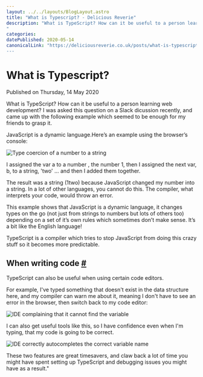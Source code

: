 ```yaml
---
layout: ../../layouts/BlogLayout.astro
title: "What is Typescript? - Delicious Reverie"
description: "What is TypeScript? How can it be useful to a person learning web development? I was asked this question on a Slack dicussion recently, and came up with the following example which seemed to be enough for my friends to grasp it.
"
categories:
datePublished: 2020-05-14
canonicalLink: "https://deliciousreverie.co.uk/posts/what-is-typescript/
---
```

# What is Typescript?

Published on Thursday, 14 May 2020

What is TypeScript? How can it be useful to a person learning web development? I was asked this question on a Slack dicussion recently, and came up with the following example which seemed to be enough for my friends to grasp it.

JavaScript is a dynamic language.Here’s an example using the browser’s console:

![Type coercion of a number to a string](https://d13mv7x44wu31f.cloudfront.net/files/8larbfx7w-type-coercion.png)

I assigned the var a to a number , the number 1, then I assigned the next var, b, to a string, 'two' ... and then I added them together.

The result was a string (1two) because JavaScript changed my number into a string. In a lot of other languages, you cannot do this. The compiler, what interprets your code, would throw an error.

This example shows that JavaScript is a dynamic language, it changes types on the go (not just from strings to numbers but lots of others too) depending on a set of it’s own rules which sometimes don’t make sense. It’s a bit like the English language!

TypeScript is a compiler which tries to stop JavaScript from doing this crazy stuff so it becomes more predictable.

## When writing code [#](https://deliciousreverie.co.uk/posts/what-is-typescript/#when-writing-code)

TypeScript can also be useful when using certain code editors.

For example, I've typed something that doesn't exist in the data structure here, and my compiler can warn me about it, meaning I don't have to see an error in the browser, then switch back to my code editor:

![IDE complaining that it cannot find the variable](https://d13mv7x44wu31f.cloudfront.net/files/8larbfxa3-typescript-wrong.png)

I can also get useful tools like this, so I have confidence even when I'm typing, that my code is going to be correct.

![IDE correctly autocompletes the correct variable name](https://d13mv7x44wu31f.cloudfront.net/files/8larbfxcb-typescript-correct.png)

These two features are great timesavers, and claw back a lot of time you might have spent setting up TypeScript and debugging issues you might have as a result."